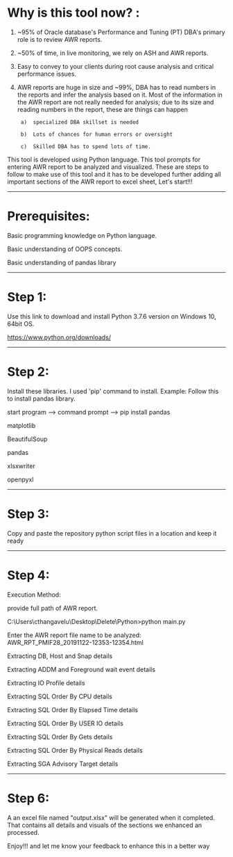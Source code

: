 Why is this tool now? :
==
1)  ~95% of Oracle database's Performance and Tuning (PT) DBA's primary role is to review AWR reports.

2)  ~50% of time, in live monitoring, we rely on ASH and AWR reports.

3)  Easy to convey to your clients during root cause analysis and critical performance issues.

4)  AWR reports are huge in size and ~99%, DBA has to read numbers in the reports and infer the analysis based on it. Most of the information in the AWR report are not really needed for analysis; due to its size and reading numbers in the report, these are things can happen

         a)  specialized DBA skillset is needed
     
         b)  Lots of chances for human errors or oversight
     
         c)  Skilled DBA has to spend lots of time.
     
This tool is developed using Python language. This tool prompts for entering AWR report to be analyzed and visualized. These are steps to follow to make use of this tool and it has to be developed further adding all important sections of the AWR report to excel sheet,
Let's start!!!

--------------------------------------------------------------------------
Prerequisites:
==
Basic programming knowledge on Python language.

Basic understanding of OOPS concepts.

Basic understanding of pandas library

--------------------------------------------------------------------------

Step 1:
==

Use this link to download and install Python 3.7.6 version on Windows 10, 64bit OS.

https://www.python.org/downloads/

--------------------------------------------------------------------------

Step 2:
==
Install these libraries. I used 'pip' command to install. 
Example: Follow this to install pandas library.

start program --> command prompt --> pip install pandas

matplotlib

BeautifulSoup

pandas 

xlsxwriter

openpyxl

--------------------------------------------------------------------------
Step 3:
==
Copy and paste the repository python script files in a location and keep it ready

--------------------------------------------------------------------------

Step 4:
==

Execution Method: 

provide full path of AWR report.

C:\Users\cthangavelu\Desktop\Delete\Python>python main.py

Enter the AWR report file name to be analyzed: AWR_RPT_PMIF28_20191122-12353-12354.html

Extracting DB, Host and Snap details

Extracting ADDM and Foreground wait event details

Extracting IO Profile details

Extracting SQL Order By CPU details

Extracting SQL Order By Elapsed Time details

Extracting SQL Order By USER IO details

Extracting SQL Order By Gets details

Extracting SQL Order By Physical Reads details

Extracting SGA Advisory Target  details

--------------------------------------------------------------------------

Step 6:
==
A an excel file named "output.xlsx" will be generated when it completed. That contains all details and visuals of the sections we enhanced an processed. 

Enjoy!!! and let me know your feedback to enhance this in a better way

